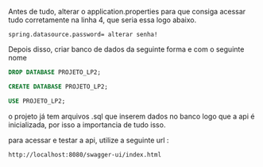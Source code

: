 

Antes de tudo, alterar o application.properties para que consiga acessar tudo corretamente na linha 4, que seria essa 
logo abaixo.
```code
spring.datasource.password= alterar senha!
```

Depois disso, criar banco de dados da seguinte forma e com o seguinte nome

```sql
DROP DATABASE PROJETO_LP2;

CREATE DATABASE PROJETO_LP2;

USE PROJETO_LP2;
```

o projeto já tem arquivos .sql que inserem dados no  banco logo que a api é
inicializada, por isso a importancia de tudo isso.

para acessar e testar a api, utilize a seguinte url :

```link
http://localhost:8080/swagger-ui/index.html
```
